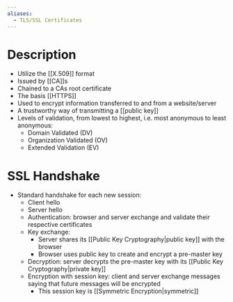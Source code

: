 ```yaml
---
aliases:
  - TLS/SSL Certificates
---
```


# Description
- Utilize the [[X.509]] format
- Issued by [[CA]]s
- Chained to a CAs root certificate
- The basis [[HTTPS]]
- Used to encrypt information transferred to and from a website/server
- A trustworthy way of transmitting a [[public key]]
- Levels of validation, from lowest to highest, i.e. most anonymous to least anonymous:
	- Domain Validated (DV)
	- Organization Validated (OV)
	- Extended Validation (EV)
# SSL Handshake
-  Standard handshake for each new session:
	- Client hello
	- Server hello
	- Authentication: browser and server exchange and validate their respective certificates
	- Key exchange:
		- Server shares its [[Public Key Cryptography|public key]] with the browser
		- Browser uses public key to create and encrypt a pre-master key
	- Decryption: server decrypts the pre-master key with its [[Public Key Cryptography|private key]]
	- Encryption with session key: client and server exchange messages saying that future messages will be encrypted
		- This session key is [[Symmetric Encryption|symmetric]]